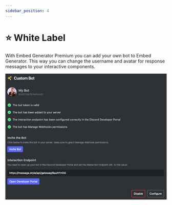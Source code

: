 ```yaml
---
sidebar_position: 4
---
```


# ⭐ White Label

With Embed Generator Premium you can add your own bot to Embed Generator. This way you can change the username and avatar for response messages to your interactive components.

![White Label Feature Preview](./white-label-feature.png)
